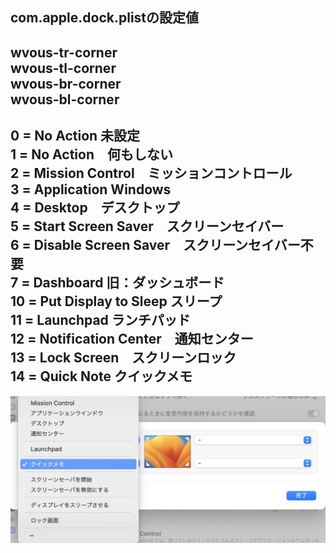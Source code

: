 com.apple.dock.plistの設定値  
---
wvous-tr-corner  
wvous-tl-corner  
wvous-br-corner  
wvous-bl-corner  
---
0 = No Action 未設定  
1 = No Action　何もしない  
2 = Mission Control　ミッションコントロール  
3 = Application Windows  
4 = Desktop　デスクトップ  
5 = Start Screen Saver　スクリーンセイバー  
6 = Disable Screen Saver　スクリーンセイバー不要  
7 = Dashboard 旧：ダッシュボード  
10 = Put Display to Sleep スリープ  
11 = Launchpad ランチパッド  
12 = Notification Center　通知センター  
13 = Lock Screen　スクリーンロック  
14 = Quick Note クイックメモ  
---

![alt text](https://github.com/force4u/AppleScript/blob/main/Script%20Menu/Applications/Dock/images/wvous-corner.png?raw=true)

